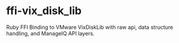 ffi-vix_disk_lib
==============

Ruby FFI Binding to VMware VixDiskLib with raw api, data structure handling, and ManageIQ API layers.
